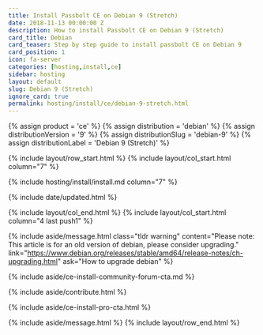 ```yaml
---
title: Install Passbolt CE on Debian 9 (Stretch)
date: 2018-11-13 00:00:00 Z
description: How to install Passbolt CE on Debian 9 (Stretch)
card_title: Debian
card_teaser: Step by step guide to install passbolt CE on Debian 9
card_position: 1
icon: fa-server
categories: [hosting,install,ce]
sidebar: hosting
layout: default
slug: Debian 9 (Stretch)
ignore_card: true
permalink: hosting/install/ce/debian-9-stretch.html
---
```


{% assign product = 'ce' %}
{% assign distribution = 'debian' %}
{% assign distributionVersion = '9' %}
{% assign distributionSlug = 'debian-9' %}
{% assign distributionLabel = 'Debian 9 (Stretch)' %}

{% include layout/row_start.html %}
{% include layout/col_start.html column="7" %}

{% include hosting/install/install.md column="7" %}

{% include date/updated.html %}

{% include layout/col_end.html %}
{% include layout/col_start.html column="4 last push1" %}

{% include aside/message.html
    class="tldr warning"
    content="Please note: This article is for an old version of debian, please consider upgrading."
    link="https://www.debian.org/releases/stable/amd64/release-notes/ch-upgrading.html"
    ask="How to upgrade debian"
%}

{% include aside/ce-install-community-forum-cta.md %}

{% include aside/contribute.html %}

{% include aside/ce-install-pro-cta.html %}

{% include aside/message.html %}
{% include layout/row_end.html %}
